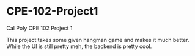 # CPE-102-Project1
Cal Poly CPE 102 Project 1

This project takes some given hangman game and makes it much better. While the UI is still pretty meh, the backend is pretty cool. 
